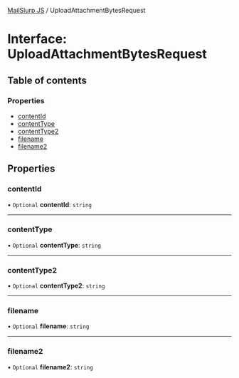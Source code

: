 [MailSlurp JS](../README.md) / UploadAttachmentBytesRequest

# Interface: UploadAttachmentBytesRequest

## Table of contents

### Properties

- [contentId](UploadAttachmentBytesRequest.md#contentid)
- [contentType](UploadAttachmentBytesRequest.md#contenttype)
- [contentType2](UploadAttachmentBytesRequest.md#contenttype2)
- [filename](UploadAttachmentBytesRequest.md#filename)
- [filename2](UploadAttachmentBytesRequest.md#filename2)

## Properties

### contentId

• `Optional` **contentId**: `string`

___

### contentType

• `Optional` **contentType**: `string`

___

### contentType2

• `Optional` **contentType2**: `string`

___

### filename

• `Optional` **filename**: `string`

___

### filename2

• `Optional` **filename2**: `string`
